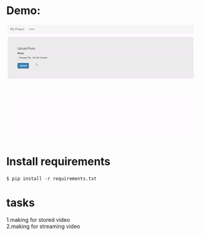 # Demo:
![image](https://github.com/manbobo2002/rekognition-demo/blob/master/Rekognizion%20Demo.gif)  

# Install requirements

```shell
$ pip install -r requirements.txt
```
# tasks
1.making for stored video <br>
2.making for streaming video

